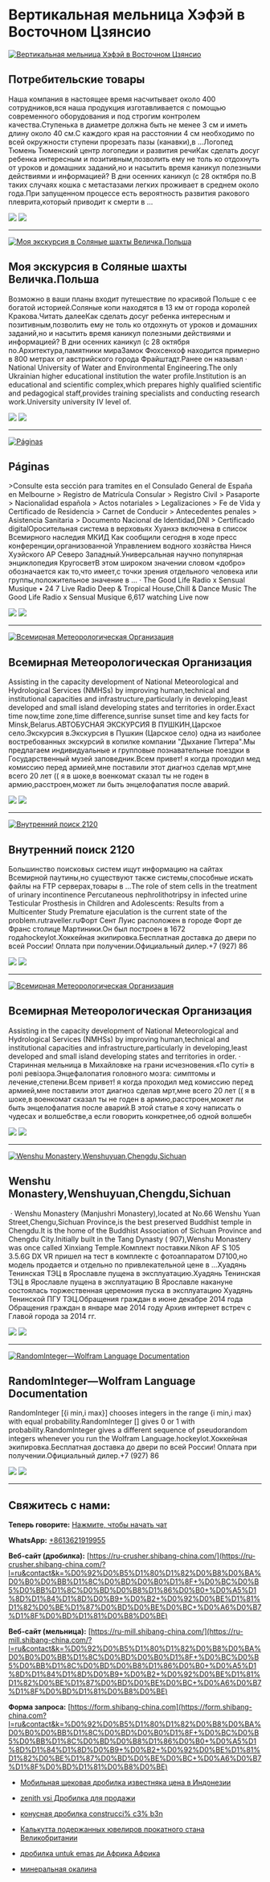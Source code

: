 # Вертикальная мельница Хэфэй в Восточном Цзянсио

<a href="https://swt.shibang-china.com/?l=ru&img&k=%D0%92%D0%B5%D1%80%D1%82%D0%B8%D0%BA%D0%B0%D0%BB%D1%8C%D0%BD%D0%B0%D1%8F+%D0%BC%D0%B5%D0%BB%D1%8C%D0%BD%D0%B8%D1%86%D0%B0+%D0%A5%D1%8D%D1%84%D1%8D%D0%B9+%D0%B2+%D0%92%D0%BE%D1%81%D1%82%D0%BE%D1%87%D0%BD%D0%BE%D0%BC+%D0%A6%D0%B7%D1%8F%D0%BD%D1%81%D0%B8%D0%BE" target="_blank">![Вертикальная мельница Хэфэй в Восточном Цзянсио](http://static.shibang-china.com/all-800x300/1113.jpg)</a>

## Потребительские товары
Наша компания в настоящее время насчитывает около 400 сотрудников,вся наша продукция изготавливается с помощью современного оборудования и под строгим контролем качества.Ступенька в диаметре должна быть не менее 3 см и иметь длину около 40 см.С каждого края на расстоянии 4 см необходимо по всей окружности ступени прорезать пазы (канавки),в …Логопед Тюмень Тюменский центр логопедии и развития речиКак сделать досуг ребенка интересным и позитивным,позволить ему не толь ко отдохнуть от уроков и домашних заданий,но и насытить время каникул полезными действиями и информацией? В дни осенних каникул (с 28 октября по.В таких случаях кошка с метастазами легких проживает в среднем около года.При запущенном процессе есть вероятность развития ракового плеврита,который приводит к смерти в …


<a href="https://whatsapp.shibangsoft.com/WhatsApp.php" target="_blank" title="WhatsApp">![](http://static.shibang-china.com/icon/whatsapp.png)</a> <a href="https://swt.shibang-china.com/?l=ru&icon&k=%D0%92%D0%B5%D1%80%D1%82%D0%B8%D0%BA%D0%B0%D0%BB%D1%8C%D0%BD%D0%B0%D1%8F+%D0%BC%D0%B5%D0%BB%D1%8C%D0%BD%D0%B8%D1%86%D0%B0+%D0%A5%D1%8D%D1%84%D1%8D%D0%B9+%D0%B2+%D0%92%D0%BE%D1%81%D1%82%D0%BE%D1%87%D0%BD%D0%BE%D0%BC+%D0%A6%D0%B7%D1%8F%D0%BD%D1%81%D0%B8%D0%BE" target="_blank">![](http://static.shibang-china.com/icon/chat-ru.png)</a>

---

<a href="https://swt.shibang-china.com/?l=ru&img&k=%D0%92%D0%B5%D1%80%D1%82%D0%B8%D0%BA%D0%B0%D0%BB%D1%8C%D0%BD%D0%B0%D1%8F+%D0%BC%D0%B5%D0%BB%D1%8C%D0%BD%D0%B8%D1%86%D0%B0+%D0%A5%D1%8D%D1%84%D1%8D%D0%B9+%D0%B2+%D0%92%D0%BE%D1%81%D1%82%D0%BE%D1%87%D0%BD%D0%BE%D0%BC+%D0%A6%D0%B7%D1%8F%D0%BD%D1%81%D0%B8%D0%BE" target="_blank">![Моя экскурсия в Соляные шахты Величка.Польша](http://static.shibang-china.com/all-800x300/1280.jpg)</a>

## Моя экскурсия в Соляные шахты Величка.Польша
Возможно в ваши планы входит путешествие по красивой Польше с ее богатой историей.Соляные копи находятся в 13 км от города королей Кракова.Читать далееКак сделать досуг ребенка интересным и позитивным,позволить ему не толь ко отдохнуть от уроков и домашних заданий,но и насытить время каникул полезными действиями и информацией? В дни осенних каникул (с 28 октября по.Архитектура,памятники мираЗамок Фюхсенхоф находится примерно в 800 метрах от австрийского города Фрайштадт.Ранее он называл&nbsp;&#0183;&#32;National University of Water and Environmental Engineering.The only Ukrainian higher educational institution the water profile.Institution is an educational and scientific complex,which prepares highly qualified scientific and pedagogical staff,provides training specialists and conducting research work.University university IV level of.


<a href="https://whatsapp.shibangsoft.com/WhatsApp.php" target="_blank" title="WhatsApp">![](http://static.shibang-china.com/icon/whatsapp.png)</a> <a href="https://swt.shibang-china.com/?l=ru&icon&k=%D0%92%D0%B5%D1%80%D1%82%D0%B8%D0%BA%D0%B0%D0%BB%D1%8C%D0%BD%D0%B0%D1%8F+%D0%BC%D0%B5%D0%BB%D1%8C%D0%BD%D0%B8%D1%86%D0%B0+%D0%A5%D1%8D%D1%84%D1%8D%D0%B9+%D0%B2+%D0%92%D0%BE%D1%81%D1%82%D0%BE%D1%87%D0%BD%D0%BE%D0%BC+%D0%A6%D0%B7%D1%8F%D0%BD%D1%81%D0%B8%D0%BE" target="_blank">![](http://static.shibang-china.com/icon/chat-ru.png)</a>

---

<a href="https://swt.shibang-china.com/?l=ru&img&k=%D0%92%D0%B5%D1%80%D1%82%D0%B8%D0%BA%D0%B0%D0%BB%D1%8C%D0%BD%D0%B0%D1%8F+%D0%BC%D0%B5%D0%BB%D1%8C%D0%BD%D0%B8%D1%86%D0%B0+%D0%A5%D1%8D%D1%84%D1%8D%D0%B9+%D0%B2+%D0%92%D0%BE%D1%81%D1%82%D0%BE%D1%87%D0%BD%D0%BE%D0%BC+%D0%A6%D0%B7%D1%8F%D0%BD%D1%81%D0%B8%D0%BE" target="_blank">![P&#225;ginas](http://static.shibang-china.com/all-800x300/180.jpg)</a>

## P&#225;ginas
&gt;Consulte esta secci&#243;n para tramites en el Consulado General de Espa&#241;a en Melbourne &gt; Registro de Matr&#237;cula Consular &gt; Registro Civil &gt; Pasaporte &gt; Nacionalidad espa&#241;ola &gt; Actos notariales &gt; Legalizaciones &gt; Fe de Vida y Certificado de Residencia &gt; Carnet de Conducir &gt; Antecedentes penales &gt; Asistencia Sanitaria &gt; Documento Nacional de Identidad,DNI &gt; Certificado digitalОросительная система в верховьях Хуанхэ включена в список Всемирного наследия МКИД Как сообщили сегодня в ходе пресс конференции,организованной Управлением водного хозяйства Нинся Хуэйского АР Северо Западный.Универсальная научно популярная энциклопедия КругосветВ этом широком значении словом &#171;добро&#187; обозначается как то,что имеет,с точки зрения отдельного человека или группы,положительное значение в …&nbsp;&#0183;&#32;The Good Life Radio x Sensual Musique • 24 7 Live Radio Deep &amp; Tropical House,Chill &amp; Dance Music The Good Life Radio x Sensual Musique 6,617 watching Live now


<a href="https://whatsapp.shibangsoft.com/WhatsApp.php" target="_blank" title="WhatsApp">![](http://static.shibang-china.com/icon/whatsapp.png)</a> <a href="https://swt.shibang-china.com/?l=ru&icon&k=%D0%92%D0%B5%D1%80%D1%82%D0%B8%D0%BA%D0%B0%D0%BB%D1%8C%D0%BD%D0%B0%D1%8F+%D0%BC%D0%B5%D0%BB%D1%8C%D0%BD%D0%B8%D1%86%D0%B0+%D0%A5%D1%8D%D1%84%D1%8D%D0%B9+%D0%B2+%D0%92%D0%BE%D1%81%D1%82%D0%BE%D1%87%D0%BD%D0%BE%D0%BC+%D0%A6%D0%B7%D1%8F%D0%BD%D1%81%D0%B8%D0%BE" target="_blank">![](http://static.shibang-china.com/icon/chat-ru.png)</a>

---

<a href="https://swt.shibang-china.com/?l=ru&img&k=%D0%92%D0%B5%D1%80%D1%82%D0%B8%D0%BA%D0%B0%D0%BB%D1%8C%D0%BD%D0%B0%D1%8F+%D0%BC%D0%B5%D0%BB%D1%8C%D0%BD%D0%B8%D1%86%D0%B0+%D0%A5%D1%8D%D1%84%D1%8D%D0%B9+%D0%B2+%D0%92%D0%BE%D1%81%D1%82%D0%BE%D1%87%D0%BD%D0%BE%D0%BC+%D0%A6%D0%B7%D1%8F%D0%BD%D1%81%D0%B8%D0%BE" target="_blank">![Всемирная Mетеорологическая Oрганизация](http://static.shibang-china.com/all-800x300/762.jpg)</a>

## Всемирная Mетеорологическая Oрганизация
Assisting in the capacity development of National Meteorological and Hydrological Services (NMHSs) by improving human,technical and institutional capacities and infrastructure,particularly in developing,least developed and small island developing states and territories in order.Exact time now,time zone,time difference,sunrise sunset time and key facts for Minsk,Belarus.АВТОБУСНАЯ ЭКСКУРСИЯ В ПУШКИН,Царское село.Экскурсия в.Экскурсия в Пушкин (Царское село) одна из наиболее востребованных экскурсий в копилке компании &quot;Дыхание Питера&quot;.Мы предлагаем индивидуальные и групповые познавательные поездки в Государственный музей заповедник.Всем привет! я когда проходил мед комиссию перед армией,мне поставили этот диагноз сделав мрт,мне всего 20 лет (( я в шоке,в военкомат сказал ты не годен в армию,расстроен,может ли быть энцелофапатия после аварий.


<a href="https://whatsapp.shibangsoft.com/WhatsApp.php" target="_blank" title="WhatsApp">![](http://static.shibang-china.com/icon/whatsapp.png)</a> <a href="https://swt.shibang-china.com/?l=ru&icon&k=%D0%92%D0%B5%D1%80%D1%82%D0%B8%D0%BA%D0%B0%D0%BB%D1%8C%D0%BD%D0%B0%D1%8F+%D0%BC%D0%B5%D0%BB%D1%8C%D0%BD%D0%B8%D1%86%D0%B0+%D0%A5%D1%8D%D1%84%D1%8D%D0%B9+%D0%B2+%D0%92%D0%BE%D1%81%D1%82%D0%BE%D1%87%D0%BD%D0%BE%D0%BC+%D0%A6%D0%B7%D1%8F%D0%BD%D1%81%D0%B8%D0%BE" target="_blank">![](http://static.shibang-china.com/icon/chat-ru.png)</a>

---

<a href="https://swt.shibang-china.com/?l=ru&img&k=%D0%92%D0%B5%D1%80%D1%82%D0%B8%D0%BA%D0%B0%D0%BB%D1%8C%D0%BD%D0%B0%D1%8F+%D0%BC%D0%B5%D0%BB%D1%8C%D0%BD%D0%B8%D1%86%D0%B0+%D0%A5%D1%8D%D1%84%D1%8D%D0%B9+%D0%B2+%D0%92%D0%BE%D1%81%D1%82%D0%BE%D1%87%D0%BD%D0%BE%D0%BC+%D0%A6%D0%B7%D1%8F%D0%BD%D1%81%D0%B8%D0%BE" target="_blank">![Внутренний поиск 2120](http://static.shibang-china.com/all-800x300/866.jpg)</a>

## Внутренний поиск 2120
Большинство поисковых систем ищут информацию на сайтах Всемирной паутины,но существуют также системы,способные искать файлы на FTP серверах,товары в …The role of stem cells in the treatment of urinary incontinence Percutaneous nephrolithotripsy in infected urine Testicular Prosthesis in Children and Adolescents: Results from a Multicenter Study Premature ejaculation is the current state of the problem.rutraveller.ruФорт Сент Луис расположен в городе Форт де Франс столице Мартиники.Он был построен в 1672 годаhockeylot.Хоккейная экипировка.Бесплатная доставка до двери по всей России! Оплата при получении.Официальный дилер.+7 (927) 86


<a href="https://whatsapp.shibangsoft.com/WhatsApp.php" target="_blank" title="WhatsApp">![](http://static.shibang-china.com/icon/whatsapp.png)</a> <a href="https://swt.shibang-china.com/?l=ru&icon&k=%D0%92%D0%B5%D1%80%D1%82%D0%B8%D0%BA%D0%B0%D0%BB%D1%8C%D0%BD%D0%B0%D1%8F+%D0%BC%D0%B5%D0%BB%D1%8C%D0%BD%D0%B8%D1%86%D0%B0+%D0%A5%D1%8D%D1%84%D1%8D%D0%B9+%D0%B2+%D0%92%D0%BE%D1%81%D1%82%D0%BE%D1%87%D0%BD%D0%BE%D0%BC+%D0%A6%D0%B7%D1%8F%D0%BD%D1%81%D0%B8%D0%BE" target="_blank">![](http://static.shibang-china.com/icon/chat-ru.png)</a>

---

<a href="https://swt.shibang-china.com/?l=ru&img&k=%D0%92%D0%B5%D1%80%D1%82%D0%B8%D0%BA%D0%B0%D0%BB%D1%8C%D0%BD%D0%B0%D1%8F+%D0%BC%D0%B5%D0%BB%D1%8C%D0%BD%D0%B8%D1%86%D0%B0+%D0%A5%D1%8D%D1%84%D1%8D%D0%B9+%D0%B2+%D0%92%D0%BE%D1%81%D1%82%D0%BE%D1%87%D0%BD%D0%BE%D0%BC+%D0%A6%D0%B7%D1%8F%D0%BD%D1%81%D0%B8%D0%BE" target="_blank">![Всемирная Mетеорологическая Oрганизация](http://static.shibang-china.com/all-800x300/61.jpg)</a>

## Всемирная Mетеорологическая Oрганизация
Assisting in the capacity development of National Meteorological and Hydrological Services (NMHSs) by improving human,technical and institutional capacities and infrastructure,particularly in developing,least developed and small island developing states and territories in order.&nbsp;&#0183;&#32;Старинная мельница в Михайловке на грани исчезновения.&#171;По суті&#187; в ролі ревізора.Энцефалопатия головного мозга: симптомы и лечение,степени.Всем привет! я когда проходил мед комиссию перед армией,мне поставили этот диагноз сделав мрт,мне всего 20 лет (( я в шоке,в военкомат сказал ты не годен в армию,расстроен,может ли быть энцелофапатия после аварий.В этой статье я хочу написать о чудесах и волшебстве,а если говорить конкретнее,об одной волшебн


<a href="https://whatsapp.shibangsoft.com/WhatsApp.php" target="_blank" title="WhatsApp">![](http://static.shibang-china.com/icon/whatsapp.png)</a> <a href="https://swt.shibang-china.com/?l=ru&icon&k=%D0%92%D0%B5%D1%80%D1%82%D0%B8%D0%BA%D0%B0%D0%BB%D1%8C%D0%BD%D0%B0%D1%8F+%D0%BC%D0%B5%D0%BB%D1%8C%D0%BD%D0%B8%D1%86%D0%B0+%D0%A5%D1%8D%D1%84%D1%8D%D0%B9+%D0%B2+%D0%92%D0%BE%D1%81%D1%82%D0%BE%D1%87%D0%BD%D0%BE%D0%BC+%D0%A6%D0%B7%D1%8F%D0%BD%D1%81%D0%B8%D0%BE" target="_blank">![](http://static.shibang-china.com/icon/chat-ru.png)</a>

---

<a href="https://swt.shibang-china.com/?l=ru&img&k=%D0%92%D0%B5%D1%80%D1%82%D0%B8%D0%BA%D0%B0%D0%BB%D1%8C%D0%BD%D0%B0%D1%8F+%D0%BC%D0%B5%D0%BB%D1%8C%D0%BD%D0%B8%D1%86%D0%B0+%D0%A5%D1%8D%D1%84%D1%8D%D0%B9+%D0%B2+%D0%92%D0%BE%D1%81%D1%82%D0%BE%D1%87%D0%BD%D0%BE%D0%BC+%D0%A6%D0%B7%D1%8F%D0%BD%D1%81%D0%B8%D0%BE" target="_blank">![Wenshu Monastery,Wenshuyuan,Chengdu,Sichuan](http://static.shibang-china.com/all-800x300/1245.jpg)</a>

## Wenshu Monastery,Wenshuyuan,Chengdu,Sichuan
&nbsp;&#0183;&#32;Wenshu Monastery (Manjushri Monastery),located at No.66 Wenshu Yuan Street,Chengu,Sichuan Province,is the best preserved Buddhist temple in Chengdu.It is the home of the Buddhist Association of Sichuan Province and Chengdu City.Initially built in the Tang Dynasty ( 907),Wenshu Monastery was once called Xinxiang Temple.Комплект поставки.Nikon AF S 105 3.5.6G DX VR пришел на тест в комплекте с фотоаппаратом D7100,но модель продается и отдельно по привлекательной цене в …Хуадянь Тенинская ТЭЦ в Ярославле пущена в эксплуатацию.Хуадянь Тенинская ТЭЦ в Ярославле пущена в эксплуатацию В Ярославле накануне состоялась торжественная церемония пуска в эксплуатацию Хуадянь Тенинской ПГУ ТЭЦ.Обращения граждан в июне декабре 2014 года Обращения граждан в январе мае 2014 году Архив интернет встреч с Главой города за 2014 гг.


<a href="https://whatsapp.shibangsoft.com/WhatsApp.php" target="_blank" title="WhatsApp">![](http://static.shibang-china.com/icon/whatsapp.png)</a> <a href="https://swt.shibang-china.com/?l=ru&icon&k=%D0%92%D0%B5%D1%80%D1%82%D0%B8%D0%BA%D0%B0%D0%BB%D1%8C%D0%BD%D0%B0%D1%8F+%D0%BC%D0%B5%D0%BB%D1%8C%D0%BD%D0%B8%D1%86%D0%B0+%D0%A5%D1%8D%D1%84%D1%8D%D0%B9+%D0%B2+%D0%92%D0%BE%D1%81%D1%82%D0%BE%D1%87%D0%BD%D0%BE%D0%BC+%D0%A6%D0%B7%D1%8F%D0%BD%D1%81%D0%B8%D0%BE" target="_blank">![](http://static.shibang-china.com/icon/chat-ru.png)</a>

---

<a href="https://swt.shibang-china.com/?l=ru&img&k=%D0%92%D0%B5%D1%80%D1%82%D0%B8%D0%BA%D0%B0%D0%BB%D1%8C%D0%BD%D0%B0%D1%8F+%D0%BC%D0%B5%D0%BB%D1%8C%D0%BD%D0%B8%D1%86%D0%B0+%D0%A5%D1%8D%D1%84%D1%8D%D0%B9+%D0%B2+%D0%92%D0%BE%D1%81%D1%82%D0%BE%D1%87%D0%BD%D0%BE%D0%BC+%D0%A6%D0%B7%D1%8F%D0%BD%D1%81%D0%B8%D0%BE" target="_blank">![RandomInteger—Wolfram Language Documentation](http://static.shibang-china.com/all-800x300/174.jpg)</a>

## RandomInteger—Wolfram Language Documentation
RandomInteger [{i min,i max}] chooses integers in the range {i min,i max} with equal probability.RandomInteger [] gives 0 or 1 with probability.RandomInteger gives a different sequence of pseudorandom integers whenever you run the Wolfram Language.hockeylot.Хоккейная экипировка.Бесплатная доставка до двери по всей России! Оплата при получении.Официальный дилер.+7 (927) 86

<a href="https://whatsapp.shibangsoft.com/WhatsApp.php" target="_blank" title="WhatsApp">![](http://static.shibang-china.com/icon/whatsapp.png)</a> <a href="https://swt.shibang-china.com/?l=ru&icon&k=%D0%92%D0%B5%D1%80%D1%82%D0%B8%D0%BA%D0%B0%D0%BB%D1%8C%D0%BD%D0%B0%D1%8F+%D0%BC%D0%B5%D0%BB%D1%8C%D0%BD%D0%B8%D1%86%D0%B0+%D0%A5%D1%8D%D1%84%D1%8D%D0%B9+%D0%B2+%D0%92%D0%BE%D1%81%D1%82%D0%BE%D1%87%D0%BD%D0%BE%D0%BC+%D0%A6%D0%B7%D1%8F%D0%BD%D1%81%D0%B8%D0%BE" target="_blank">![](http://static.shibang-china.com/icon/chat-ru.png)</a>

---
## Свяжитесь с нами:

**Теперь говорите:** [Нажмите, чтобы начать чат](https://swt.shibang-china.com?l=ru&contact&k=%D0%92%D0%B5%D1%80%D1%82%D0%B8%D0%BA%D0%B0%D0%BB%D1%8C%D0%BD%D0%B0%D1%8F+%D0%BC%D0%B5%D0%BB%D1%8C%D0%BD%D0%B8%D1%86%D0%B0+%D0%A5%D1%8D%D1%84%D1%8D%D0%B9+%D0%B2+%D0%92%D0%BE%D1%81%D1%82%D0%BE%D1%87%D0%BD%D0%BE%D0%BC+%D0%A6%D0%B7%D1%8F%D0%BD%D1%81%D0%B8%D0%BE)

**WhatsApp:**  [+8613621919955](https://whatsapp.shibangsoft.com/WhatsApp.php)

**Веб-сайт (дробилка):** [https://ru-crusher.shibang-china.com/](https://ru-crusher.shibang-china.com/?l=ru&contact&k=%D0%92%D0%B5%D1%80%D1%82%D0%B8%D0%BA%D0%B0%D0%BB%D1%8C%D0%BD%D0%B0%D1%8F+%D0%BC%D0%B5%D0%BB%D1%8C%D0%BD%D0%B8%D1%86%D0%B0+%D0%A5%D1%8D%D1%84%D1%8D%D0%B9+%D0%B2+%D0%92%D0%BE%D1%81%D1%82%D0%BE%D1%87%D0%BD%D0%BE%D0%BC+%D0%A6%D0%B7%D1%8F%D0%BD%D1%81%D0%B8%D0%BE)

**Веб-сайт (мельница):** [https://ru-mill.shibang-china.com/](https://ru-mill.shibang-china.com/?l=ru&contact&k=%D0%92%D0%B5%D1%80%D1%82%D0%B8%D0%BA%D0%B0%D0%BB%D1%8C%D0%BD%D0%B0%D1%8F+%D0%BC%D0%B5%D0%BB%D1%8C%D0%BD%D0%B8%D1%86%D0%B0+%D0%A5%D1%8D%D1%84%D1%8D%D0%B9+%D0%B2+%D0%92%D0%BE%D1%81%D1%82%D0%BE%D1%87%D0%BD%D0%BE%D0%BC+%D0%A6%D0%B7%D1%8F%D0%BD%D1%81%D0%B8%D0%BE)

**Форма запроса:** [https://form.shibang-china.com](https://form.shibang-china.com?l=ru&contact&k=%D0%92%D0%B5%D1%80%D1%82%D0%B8%D0%BA%D0%B0%D0%BB%D1%8C%D0%BD%D0%B0%D1%8F+%D0%BC%D0%B5%D0%BB%D1%8C%D0%BD%D0%B8%D1%86%D0%B0+%D0%A5%D1%8D%D1%84%D1%8D%D0%B9+%D0%B2+%D0%92%D0%BE%D1%81%D1%82%D0%BE%D1%87%D0%BD%D0%BE%D0%BC+%D0%A6%D0%B7%D1%8F%D0%BD%D1%81%D0%B8%D0%BE)

* [Мобильная щековая дробилка известняка цена в Индонезии](../131/%D0%9C%D0%BE%D0%B1%D0%B8%D0%BB%D1%8C%D0%BD%D0%B0%D1%8F%20%D1%89%D0%B5%D0%BA%D0%BE%D0%B2%D0%B0%D1%8F%20%D0%B4%D1%80%D0%BE%D0%B1%D0%B8%D0%BB%D0%BA%D0%B0%20%D0%B8%D0%B7%D0%B2%D0%B5%D1%81%D1%82%D0%BD%D1%8F%D0%BA%D0%B0%20%D1%86%D0%B5%D0%BD%D0%B0%20%D0%B2%20%D0%98%D0%BD%D0%B4%D0%BE%D0%BD%D0%B5%D0%B7%D0%B8%D0%B8.md)

* [zenith vsi Дробилка для продажи](../132/zenith%20vsi%20%D0%94%D1%80%D0%BE%D0%B1%D0%B8%D0%BB%D0%BA%D0%B0%20%D0%B4%D0%BB%D1%8F%20%D0%BF%D1%80%D0%BE%D0%B4%D0%B0%D0%B6%D0%B8.md)

* [конусная дробилка construcci% c3% b3n](../133/%D0%BA%D0%BE%D0%BD%D1%83%D1%81%D0%BD%D0%B0%D1%8F%20%D0%B4%D1%80%D0%BE%D0%B1%D0%B8%D0%BB%D0%BA%D0%B0%20construcci%25%20c3%25%20b3n.md)

* [Калькутта подержанных ювелиров прокатного стана Великобритании](../135/%D0%9A%D0%B0%D0%BB%D1%8C%D0%BA%D1%83%D1%82%D1%82%D0%B0%20%D0%BF%D0%BE%D0%B4%D0%B5%D1%80%D0%B6%D0%B0%D0%BD%D0%BD%D1%8B%D1%85%20%D1%8E%D0%B2%D0%B5%D0%BB%D0%B8%D1%80%D0%BE%D0%B2%20%D0%BF%D1%80%D0%BE%D0%BA%D0%B0%D1%82%D0%BD%D0%BE%D0%B3%D0%BE%20%D1%81%D1%82%D0%B0%D0%BD%D0%B0%20%D0%92%D0%B5%D0%BB%D0%B8%D0%BA%D0%BE%D0%B1%D1%80%D0%B8%D1%82%D0%B0%D0%BD%D0%B8%D0%B8.md)

* [дробилка untuk emas ди Африка Африка](../134/%D0%B4%D1%80%D0%BE%D0%B1%D0%B8%D0%BB%D0%BA%D0%B0%20untuk%20emas%20%D0%B4%D0%B8%20%D0%90%D1%84%D1%80%D0%B8%D0%BA%D0%B0%20%D0%90%D1%84%D1%80%D0%B8%D0%BA%D0%B0.md)

* [минеральная окалина](../131/%D0%BC%D0%B8%D0%BD%D0%B5%D1%80%D0%B0%D0%BB%D1%8C%D0%BD%D0%B0%D1%8F%20%D0%BE%D0%BA%D0%B0%D0%BB%D0%B8%D0%BD%D0%B0.md)